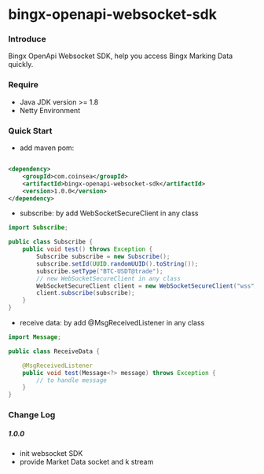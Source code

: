 bingx-openapi-websocket-sdk
===================================

### Introduce

Bingx OpenApi Websocket SDK, help you access Bingx Marking Data quickly.

### Require

- Java JDK version >= 1.8
- Netty Environment

### Quick Start

- add maven pom:

```xml

<dependency>
    <groupId>com.coinsea</groupId>
    <artifactId>bingx-openapi-websocket-sdk</artifactId>
    <version>1.0.0</version>
</dependency>
```

- subscribe: by add WebSocketSecureClient in any class

```java
import Subscribe;

public class Subscribe {
    public void test() throws Exception {
        Subscribe subscribe = new Subscribe();
        subscribe.setId(UUID.randomUUID().toString());
        subscribe.setType("BTC-USDT@trade");
        // new WebSocketSecureClient in any class
        WebSocketSecureClient client = new WebSocketSecureClient("wss", "open-api-ws.bingx.com", 443, "/market");
        client.subscribe(subscribe);
    }
}
```

- receive data: by add @MsgReceivedListener in any class

```java
import Message;

public class ReceiveData {

    @MsgReceivedListener
    public void test(Message<?> message) throws Exception {
        // to handle message
    }
}
```

### Change Log

##### 1.0.0

- init websocket SDK
- provide Market Data socket and k stream
